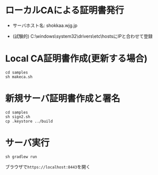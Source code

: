 # ローカルCAによる証明書発行

- サーバホスト名: shokkaa.wjg.jp

- (試験的) C:\windows\system32\drivers\etc\hostsにIPと合わせて登録

# Local CA証明書作成(更新する場合)
```shell
cd samples
sh makeca.sh
```
# 新規サーバ証明書作成と署名
```shell
cd samples
sh sign2.sh
cp .keystore ../build
```

# サーバ実行
```shell
sh gradlew run
```
ブラウザで`https://localhost:8443`を開く
